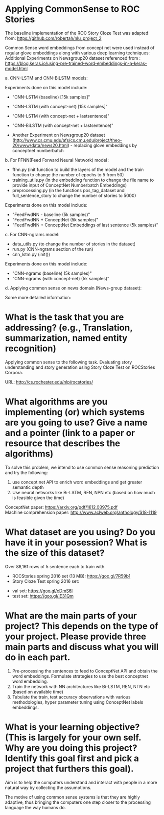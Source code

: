 # Applying CommonSense to ROC Stories

The baseline implementation of the ROC Story Cloze Test was adapted from:
https://github.com/robertah/nlu_project_2

Common Sense word embeddings from concept net were used instead of regular glove embeddings along with various deep learning techniques:
Additional Experiments on Newsgroup20 dataset referenced from : https://blog.keras.io/using-pre-trained-word-embeddings-in-a-keras-model.html

a. CNN-LSTM and CNN-BiLSTM models:

Experiments done on this model include:
* "CNN-LSTM (baseline) [15k samples]"
* "CNN-LSTM (with concept-net) [15k samples]"
* "CNN-LSTM (with concept-net + lastsentence)"
* "CNN-BiLSTM (with concept-net + lastsentence)"

* Another Experiment on Newsgroup20 dataset (http://www.cs.cmu.edu/afs/cs.cmu.edu/project/theo-20/www/data/news20.html) - replacing glove embeddings by conceptnet numberbatch 


b. For FFNN(Feed Forward Neural Network) model :

* ffnn.py (init function to build the layers of the model and the train function to change the number of epochs to 5 from 50)
* training_utils.py (in the embedding function to change the file name to provide input of ConceptNet Numberbatch Embeddings)
* preprocessing.py (in the functions pos_tag_dataset and full_sentence_story to change the number of stories to 5000)

Experiments done on this model include:
* "FeedFwdNN - baseline (5k samples)"
* "FeedFwdNN + ConceptNet (5k samples)"
* "FeedFwdNN + ConceptNet Embeddings of last sentence (5k samples)"


c. For CNN-ngrams model:

* data_utils.py (to change the number of stories in the dataset)
* run.py (CNN-ngrams section of the run)
* cnn_lstm.py (init())

Experiments done on this model include:
* "CNN-ngrams (baseline) (5k samples)"
* "CNN-ngrams (with concept-net) (5k samples)"

d. Applying common sense on news domain (News-group dataset):


Some more detailed information:
# What is the task that you are addressing? (e.g., Translation, summarization, named entity recognition)
Applying common sense to the following task.
Evaluating story understanding and story generation using Story Cloze Test on ROCStories Corpora.

URL: http://cs.rochester.edu/nlp/rocstories/

# What algorithms are you implementing (or) which systems are you going to use? Give a name and a pointer (link to a paper or resource that describes the algorithms) 

To solve this problem, we intend to use common sense reasoning prediction and try the following:
1. use concept net API to enrich word embeddings and get greater semantic depth
2. Use neural networks like Bi-LSTM, REN, NPN etc (based on how much is feasible given the time)

ConceptNet paper: https://arxiv.org/pdf/1612.03975.pdf        
Machine comprehension paper: http://www.aclweb.org/anthology/S18-1119

# What dataset are you using? Do you have it in your posession? What is the size of this dataset?

Over 88,161 rows of 5 sentence each to train with.

- ROCStories spring 2016 set (13 MB): https://goo.gl/7R59b1
- Story Cloze Test spring 2016 set:
* val set: https://goo.gl/cDmS6I
* test set: https://goo.gl/iE31Qm 

# What are the main parts of your project? This depends on the type of your project. Please provide three main parts and discuss what you will do in each part. 

1. Pre-processing the sentences to feed to ConceptNet API and obtain the word embeddings. Formulate strategies to use the best conceptnet word embedding.
2. Train the network with NN architectures like Bi-LSTM, REN, NTN etc (based on available time)
3. Tabulate the  train, test accuracy observations with various methodologies, hyper parameter tuning  using ConceptNet labels embeddings.


# What is your learning objective? (This is largely for your own self. Why are you doing this project? Identify this goal first and pick a project that furthers this goal).

Aim is to help the computers understand and interact with people in a more natural way by collecting the assumptions. 

The motive of using common sense systems is that they are highly adaptive, thus bringing the computers one step closer to the processing language the way humans do. 


